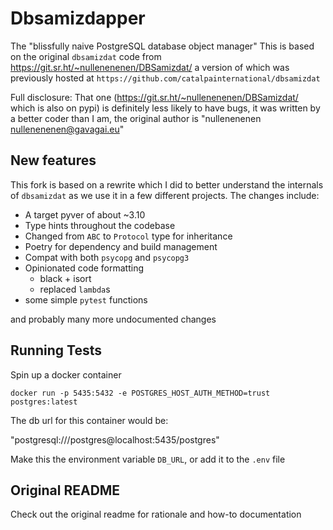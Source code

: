 # Dbsamizdapper

The "blissfully naive PostgreSQL database object manager"
This is based on the original `dbsamizdat` code from https://git.sr.ht/~nullenenenen/DBSamizdat/ a version of which was previously hosted at `https://github.com/catalpainternational/dbsamizdat`

Full disclosure: That one (https://git.sr.ht/~nullenenenen/DBSamizdat/ which is also on pypi) is definitely less likely to have bugs, it was written by a better coder than I am, the original author is "nullenenenen <nullenenenen@gavagai.eu>"

## New features

This fork is based on a rewrite which I did to better understand the internals of `dbsamizdat` as we use it in a few different projects. The changes include:

 - A target pyver of about ~3.10
 - Type hints throughout the codebase
 - Changed from `ABC` to `Protocol` type for inheritance
 - Poetry for dependency and build management
 - Compat with both `psycopg` and `psycopg3`
 - Opinionated code formatting
   - black + isort
   - replaced `lambda`s
 - some simple `pytest` functions

and probably many more undocumented changes


## Running Tests

Spin up a docker container

`docker run -p 5435:5432 -e POSTGRES_HOST_AUTH_METHOD=trust postgres:latest`

The db url for this container would be:

"postgresql:///postgres@localhost:5435/postgres"

Make this the environment variable `DB_URL`, or add it to the `.env` file

## Original README

Check out the original readme for rationale and how-to documentation


